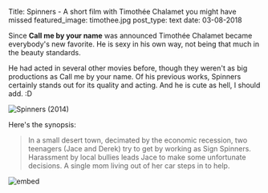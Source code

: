 Title: Spinners - A short film with Timothée Chalamet you might have missed
featured_image: timothee.jpg
post_type: text
date: 03-08-2018

Since **Call me by your name** was announced Timothée Chalamet became everybody's new favorite. He is sexy in his own way, not being that much in the beauty standards. 

He had acted in several other movies before, though they weren't as big productions as Call me by your name. Of his previous works, Spinners certainly stands out for its quality and acting. And he is cute as hell, I should add. :D

![Spinners (2014)]({filename}/uploads/timothee-spinner.jpg)

Here's the synopsis: 

> In a small desert town, decimated by the economic recession, two 
> teenagers (Jace and Derek) try to get by working as Sign Spinners. 
> Harassment by local bullies leads Jace to make some unfortunate 
> decisions. A single mom living out of her car steps in to help.

![embed](https://www.youtube.com/watch?v=AOYMwuHJa3Q)